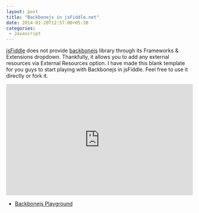 ```yaml
---
layout: post
title: "Backbonejs in jsFiddle.net"
date: 2014-01-20T12:57:00+05:30
categories:
 - Javascript
---
```


<a href="https://jsfiddle.net/">jsFiddle</a> does not provide <a href="https://backbonejs.org/">backbonejs</a> library through its Frameworks & Extensions dropdown. Thankfully, it allows you to add any external resources via External Resources option. I have made this blank template for you guys to start playing with Backbonejs in jsFiddle. Feel free to use it directly or fork it.
 <iframe width="100%" height="300" src="https://jsfiddle.net/deepumohanp/6fLw6/embedded/" allowfullscreen="allowfullscreen" frameborder="0"></iframe> <ul><li><a href="https://jsfiddle.net/deepumohanp/6fLw6/">Backbonejs Playground</a></li></ul>
